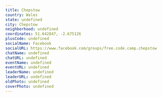 ```yaml
---
title: Chepstow
country: Wales
state: undefined
city: Chepstow
neighborhood: undefined
coordinates: 51.642847, -2.675126
plusCode: undefined
socialName: Facebook
socialURL: https://www.facebook.com/groups/free.code.camp.chepstow
chatName: undefined
chatURL: undefined
eventName: undefined
eventURL: undefined
leaderName: undefined
leaderURL: undefined
oldPhoto: undefined
coverPhoto: undefined
---
```

